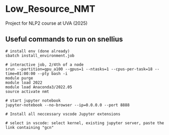 # Low_Resource_NMT
Project for NLP2 course at UVA (2025)

## Useful commands to run on snellius

```
# install env (done already)
sbatch install_environment.job

# interactive job, 2/4th of a node
srun --partition=gpu_a100 --gpus=1 --ntasks=1 --cpus-per-task=18 --time=01:00:00 --pty bash -i
module purge
module load 2022
module load Anaconda3/2022.05
source activate nmt

# start jupyter notebook
jupyter-notebook --no-browser --ip=0.0.0.0 --port 8888

# Install all neccessary vscode Jupyter extensions  

# select in vscode: select kernel, existing jupyter server, paste the link containing "gcn"
```